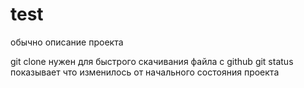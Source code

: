 # test 
обычно описание проекта

git clone нужен для быстрого скачивания файла с github
git status показывает что изменилось от начального состояния проекта